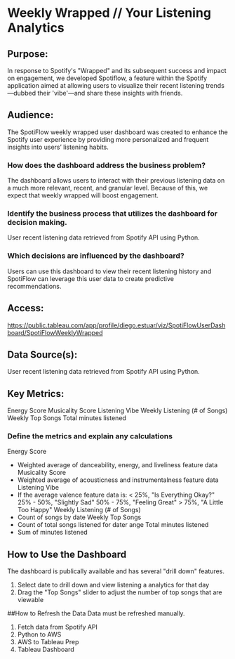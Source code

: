 # Weekly Wrapped // Your Listening Analytics

## Purpose:
In response to Spotify's "Wrapped" and its subsequent success and impact on engagement, we developed Spotiflow, a feature within the Spotify application aimed at allowing users to visualize their recent listening trends—dubbed their 'vibe'—and share these insights with friends.

## Audience:
The SpotiFlow weekly wrapped user dashboard was created to enhance the Spotify user experience by providing more personalized and frequent insights into users’ listening habits.

### How does the dashboard address the business problem?
The dashboard allows users to interact with their previous listening data on a much more relevant, recent, and granular level. Because of this, we expect that weekly wrapped will boost engagement. 

### Identify the business process that utilizes the dashboard for decision making.
User recent listening data retrieved from Spotify API using Python.

### Which decisions are influenced by the dashboard?
Users can use this dashboard to view their recent listening history and SpotiFlow can leverage this user data to create predictive recommendations.

## Access:
https://public.tableau.com/app/profile/diego.estuar/viz/SpotiFlowUserDashboard/SpotiFlowWeeklyWrapped

## Data Source(s):
User recent listening data retrieved from Spotify API using Python.

## Key Metrics:
Energy Score
Musicality Score
Listening Vibe
Weekly Listening (# of Songs)
Weekly Top Songs
Total minutes listened

### Define the metrics and explain any calculations
Energy Score
  - Weighted average of danceability, energy, and liveliness feature data
Musicality Score
  - Weighted average of acousticness and instrumentalness feature  data
Listening Vibe
  - If the average valence feature data is:
        < 25%, "Is Everything Okay?"
        25% - 50%, "Slightly Sad"
        50% - 75%, "Feeling Great"
        > 75%, "A Little Too Happy"
Weekly Listening (# of Songs)
  - Count of songs by date
Weekly Top Songs
  - Count of total songs listened for dater ange
Total minutes listened
  - Sum of minutes listened
    
## How to Use the Dashboard
The dashboard is publically available and has several "drill down" features.
1. Select date to drill down and view listening a analytics for that day
2. Drag the "Top Songs" slider to adjust the number of top songs that are viewable

##How to Refresh the Data
Data must be refreshed manually.
1. Fetch data from Spotify API
2. Python to AWS
3. AWS to Tableau Prep
4. Tableau Dashboard
